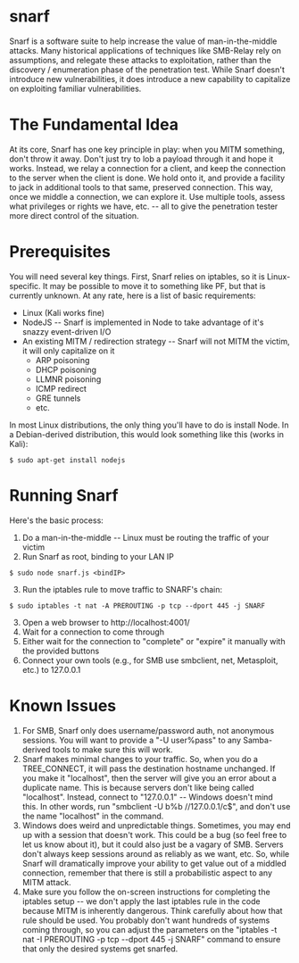 snarf
=====

Snarf is a software suite to help increase the value of man-in-the-middle attacks.  Many historical applications of techniques like SMB-Relay rely on assumptions, and relegate these attacks to exploitation, rather than the discovery / enumeration phase of the penetration test.  While Snarf doesn't introduce new vulnerabilities, it does introduce a new capability to capitalize on exploiting familiar vulnerabilities.

The Fundamental Idea
====================

At its core, Snarf has one key principle in play: when you MITM something, don't throw it away.  Don't just try to lob a payload through it and hope it works.  Instead, we relay a connection for a client, and keep the connection to the server when the client is done.  We hold onto it, and provide a facility to jack in additional tools to that same, preserved connection.  This way, once we middle a connection, we can explore it.  Use multiple tools, assess what privileges or rights we have, etc. -- all to give the penetration tester more direct control of the situation.

Prerequisites
=============

You will need several key things.  First, Snarf relies on iptables, so it is Linux-specific.  It may be possible to move it to something like PF, but that is currently unknown.  At any rate, here is a list of basic requirements:

  * Linux (Kali works fine)
  * NodeJS -- Snarf is implemented in Node to take advantage of it's snazzy event-driven I/O
  * An existing MITM / redirection strategy -- Snarf will not MITM the victim, it will only capitalize on it
    * ARP poisoning
    * DHCP poisoning
    * LLMNR poisoning
    * ICMP redirect
    * GRE tunnels
    * etc.

In most Linux distributions, the only thing you'll have to do is install Node.  In a Debian-derived distribution, this would look something like this (works in Kali):

    $ sudo apt-get install nodejs

Running Snarf
=============

Here's the basic process:

  1. Do a man-in-the-middle -- Linux must be routing the traffic of your victim
  2. Run Snarf as root, binding to your LAN IP

    $ sudo node snarf.js <bindIP>

  3. Run the iptables rule to move traffic to SNARF's chain:

    $ sudo iptables -t nat -A PREROUTING -p tcp --dport 445 -j SNARF

  3. Open a web browser to http://localhost:4001/
  4. Wait for a connection to come through
  5. Either wait for the connection to "complete" or "expire" it manually with the provided buttons
  6. Connect your own tools (e.g., for SMB use smbclient, net, Metasploit, etc.) to 127.0.0.1

Known Issues
============

  1. For SMB, Snarf only does username/password auth, not anonymous sessions.  You will want to provide a "-U user%pass" to any Samba-derived tools to make sure this will work.
  2. Snarf makes minimal changes to your traffic.  So, when you do a TREE_CONNECT, it will pass the destination hostname unchanged.  If you make it "localhost", then the server will give you an error about a duplicate name.  This is because servers don't like being called "localhost".  Instead, connect to "127.0.0.1" -- Windows doesn't mind this.  In other words, run "smbclient -U b%b //127.0.0.1/c$", and don't use the name "localhost" in the command.
  3. Windows does weird and unpredictable things.  Sometimes, you may end up with a session that doesn't work.  This could be a bug (so feel free to let us know about it), but it could also just be a vagary of SMB.  Servers don't always keep sessions around as reliably as we want, etc.  So, while Snarf will dramatically improve your ability to get value out of a middled connection, remember that there is still a probabilistic aspect to any MITM attack.
  4. Make sure you follow the on-screen instructions for completing the iptables setup -- we don't apply the last iptables rule in the code because MITM is inherently dangerous.  Think carefully about how that rule should be used.  You probably don't want hundreds of systems coming through, so you can adjust the parameters on the "iptables -t nat -I PREROUTING -p tcp --dport 445 -j SNARF" command to ensure that only the desired systems get snarfed.
